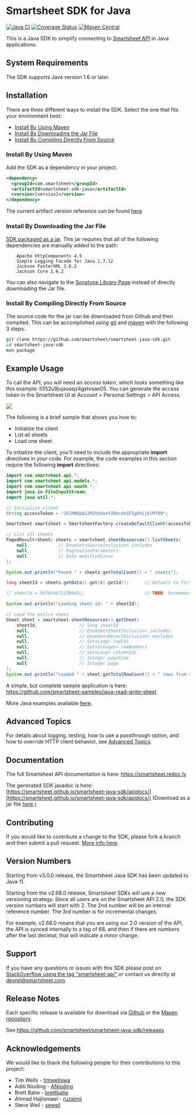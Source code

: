 # Smartsheet SDK for Java

[![Java CI](https://github.com/smartsheet/smartsheet-java-sdk/actions/workflows/mock-api-test.yaml/badge.svg)](https://github.com/smartsheet/smartsheet-java-sdk/actions/workflows/mock-api-test.yaml) [![Coverage Status](https://coveralls.io/repos/github/smartsheet/smartsheet-java-sdk/badge.svg?branch=mainline)](https://coveralls.io/github/smartsheet/smartsheet-java-sdk?branch=mainline) [![Maven Central](https://maven-badges.herokuapp.com/maven-central/com.smartsheet/smartsheet-sdk-java/badge.svg)](https://maven-badges.herokuapp.com/maven-central/com.smartsheet/smartsheet-sdk-java/)

This is a Java SDK to simplify connecting to [Smartsheet API](https://www.smartsheet.redoc.ly) in Java applications.

## System Requirements

The SDK supports Java version 1.6 or later.

## Installation

There are three different ways to install the SDK. Select the one that fits your environment best:

- [Install By Using Maven](#install-by-using-maven)
- [Install By Downloading the Jar File](#install-by-downloading-the-jar-file)
- [Install By Compiling Directly From Source](#install-by-compiling-directly-from-source)

### Install By Using Maven

Add the SDK as a dependency in your project.

```xml
<dependency>
  <groupId>com.smartsheet</groupId>
  <artifactId>smartsheet-sdk-java</artifactId>
  <version>[version]</version>
</dependency>
```

The current artifact version reference can be found [here](https://oss.sonatype.org/#nexus-search;quick~smartsheet)

### Install By Downloading the Jar File
<!--* [The SDK packaged in a jar with Dependencies](https://oss.sonatype.org/service/local/artifact/maven/redirect?r=releases&g=com.smartsheet&a=smartsheet-sdk-java&v=LATEST) built in.-->
[SDK packaged as a jar](https://oss.sonatype.org/service/local/artifact/maven/redirect?r=releases&g=com.smartsheet&a=smartsheet-sdk-java&v=LATEST). This jar requires that all of the following dependencies are manually added to the path:

```
    Apache HttpComponents 4.5
    Simple Logging Facade for Java 1.7.12
    Jackson FasterXML 2.6.2
    Jackson Core 2.6.2
```

You can also navigate to the [Sonatype Library Page](https://search.maven.org/#search%7Cga%7C1%7Ca%3A%22smartsheet-sdk-java%22) instead of directly downloading the Jar file.

### Install By Compiling Directly From Source

The source code for the jar can be downloaded from Github and then compiled. This can be accomplished using [git](http://git-scm.com/) and [maven](http://maven.apache.org/) with the following 3 steps.

```bash
git clone https://github.com/smartsheet/smartsheet-java-sdk.git
cd smartsheet-java-sdk
mvn package
```

## Example Usage

To call the API, you will need an *access token*, which looks something like this example: ll352u9jujauoqz4gstvsae05. You can generate the access token in the Smartsheet UI at Account > Personal Settings > API Access.

![](https://github.com/smartsheet/smartsheet-java-sdk/blob/mainline/resources/SmartsheetTokenGeneration.gif)

The following is a brief sample that shows you how to:

- Initialize the client
- List all sheets
- Load one sheet

To initialize the client, you'll need to include the appropriate **import** directives in your code. For example, the code examples in this section require the following **import** directives:

```java
import com.smartsheet.api.*;
import com.smartsheet.api.models.*;
import com.smartsheet.api.oauth.*;
import java.io.FileInputStream;
import java.util.*;
```

```java
// Initialize client
String accessToken = "JKlMNOpQ12RStUVwxYZAbcde3F5g6hijklM789";

Smartsheet smartsheet = SmartsheetFactory.createDefaultClient(accessToken);

// List all sheets
PagedResult<Sheet> sheets = smartsheet.sheetResources().listSheets(
    null,           // EnumSet<SourceInclusion> includes
    null,           // PaginationParameters
    null            // Date modifiedSince
);

System.out.println("Found " + sheets.getTotalCount() + " sheets");

long sheetId = sheets.getData().get(0).getId();      // Default to first sheet

// sheetId = 567034672138842L;                       // TODO: Uncomment if you wish to read a specific sheet

System.out.println("Loading sheet id: " + sheetId);

// Load the entire sheet
Sheet sheet = smartsheet.sheetResources().getSheet(
    sheetId,                // long sheetId
    null,                   // EnumSet<SheetInclusion> includes
    null,                   // EnumSet<ObjectExclusion> excludes
    null,                   // Set<Long> rowIds
    null,                   // Set<Integer> rowNumbers
    null,                   // Set<Long> columnIds
    null,                   // Integer pageSize
    null                    // Integer page
);
System.out.println("Loaded " + sheet.getTotalRowCount() + " rows from sheet: " + sheet.getName());
```

A simple, but complete sample application is here: <https://github.com/smartsheet-samples/java-read-write-sheet>

More Java examples available [here](https://github.com/smartsheet-samples/).

## Advanced Topics

For details about logging, testing, how to use a passthrough option, and how to override HTTP client behavior, see [Advanced Topics](ADVANCED.md).

## Documentation

The full Smartsheet API documentation is here: <https://smartsheet.redoc.ly>

The generated SDK javadoc is here: [https://smartsheet.github.io/smartsheet-java-sdk/apidocs/](https://smartsheet.github.io/smartsheet-java-sdk/apidocs/) (Download as a jar file [here](http://oss.sonatype.org/service/local/artifact/maven/redirect?r=releases&g=com.smartsheet&a=smartsheet-sdk-java&v=LATEST&c=javadoc).)

## Contributing

If you would like to contribute a change to the SDK, please fork a branch and then submit a pull request. [More info here](https://help.github.com/articles/using-pull-requests).

## Version Numbers

Starting from v3.0.0 release, the Smartsheet Java SDK has been updated to Java 11.

Starting from the v2.68.0 release, Smartsheet SDKs will use a new versioning strategy. Since all users are on the
Smartsheet API 2.0, the SDK version numbers will start with 2. The 2nd number will be an internal reference number.
The 3rd number is for incremental changes.

For example, v2.68.0 means that you are using our 2.0 version of the API, the API is synced internally to a tag of 68,
and then if there are numbers after the last decimal, that will indicate a minor change.

## Support

If you have any questions or issues with this SDK please post on [StackOverflow using the tag "smartsheet-api"](http://stackoverflow.com/questions/tagged/smartsheet-api) or contact us directly at devrel@smartsheet.com.

## Release Notes

Each specific release is available for download via [Github](https://github.com/smartsheet/smartsheet-java-sdk/tags) or the [Maven repository](http://search.maven.org/#search%7Cgav%7C1%7Cg%3A%22com.smartsheet%22%20AND%20a%3A%22smartsheet-sdk-java%22).

See <https://github.com/smartsheet/smartsheet-java-sdk/releases>

## Acknowledgements

We would like to thank the following people for their contributions to this project:

- Tim Wells - [timwellswa](https://github.com/timwellswa)
- Aditi Nioding - [ANioding](https://github.com/ANioding)
- Brett Batie - [brettbatie](https://github.com/brettbatie)
- Ahmad Hajiismael - [ruzaimii](https://github.com/ruzaimii)
- Steve Weil - [seweil](https://github.com/seweil)
